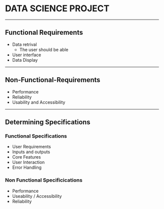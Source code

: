 # DATA SCIENCE PROJECT
---
## Functional Requirements
* Data retrival
    * The user should be able
* User interface
* Data Display
---
## Non-Functional-Requirements
* Performance
* Reliability
* Usability and Accessibility
---
## Determining Specifications
### Functional Specifications
* User Requirements
* Inputs and outputs
* Core Features
* User Interaction
* Error Handling
### Non Functional Specificications
* Performance
* Useability / Accessibility
* Reliability